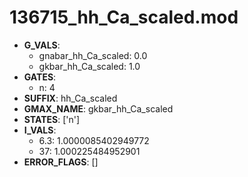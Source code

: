 # 136715_hh_Ca_scaled.mod

- **G_VALS**:
  - gnabar_hh_Ca_scaled: 0.0
  - gkbar_hh_Ca_scaled: 1.0
- **GATES**:
  - n: 4
- **SUFFIX**: hh_Ca_scaled
- **GMAX_NAME**: gkbar_hh_Ca_scaled
- **STATES**: ['n']
- **I_VALS**:
  - 6.3: 1.0000085402949772
  - 37: 1.000225484952901
- **ERROR_FLAGS**: []
